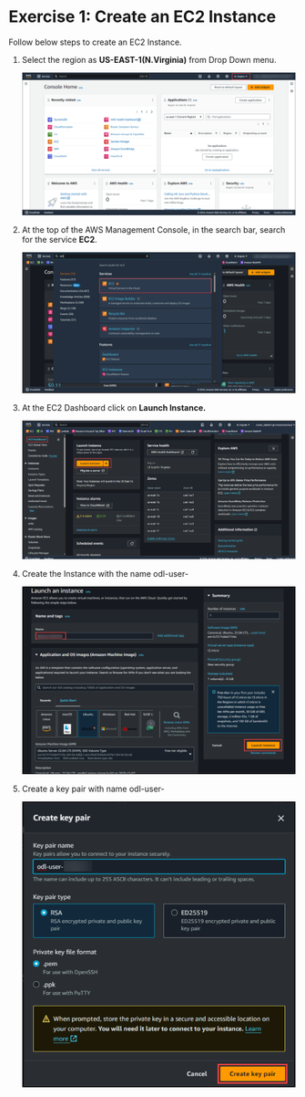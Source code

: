 # Exercise 1: Create an EC2 Instance

Follow below steps to create an EC2 Instance.


1. Select the region as **US-EAST-1(N.Virginia)** from Drop Down menu.

    ![](./images/selectregion.png)

2. At the top of the AWS Management Console, in the search bar, search for the service **EC2**.

    ![](./images/ec2.png)

3. At the EC2 Dashboard click on **Launch Instance.**

    ![](./images/launch.png)

4. Create the Instance with the name odl-user-<inject key="CloudLabsDeploymentID" enableCopy="true" />

    ![](./images/createec2.png)

5. Create a key pair with name odl-user-<inject key="CloudLabsDeploymentID" enableCopy="true" />

    ![](./images/keypair.png)

<validation step="e1be5993-a3d8-46f5-87de-c82ba20c8359" />

<validation step="037c04ec-fd7d-450f-b159-a75f54a700ab" />





